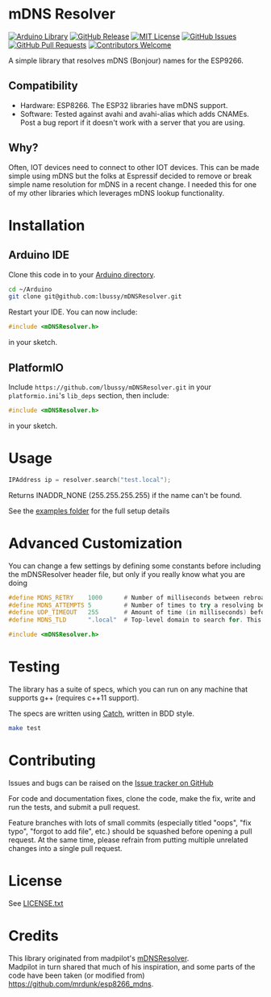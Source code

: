 # mDNS Resolver

[![Arduino Library](https://www.ardu-badge.com/badge/mDNSResolver.svg?style=plastic)](https://www.ardu-badge.com/mDNSResolver)
[![GitHub Release](https://img.shields.io/github/v/release/lbussy/mDNSResolver.svg?style=plastic)](https://github.com/lbussy/mDNSResolver/releases)
[![MIT License](https://img.shields.io/github/license/lbussy/mDNSResolver?style=plastic)](https://github.com/lbussy/mDNSResolver/blob/master/LICENSE)
[![GitHub Issues](https://img.shields.io/github/issues/lbussy/mDNSResolver?style=plastic)](http://github.com/lbussy/mDNSResolver/issues)
[![GitHub Pull Requests](https://img.shields.io/github/issues-pr/lbussy/mDNSResolver?style=plastic)](http://github.com/lbussy/mDNSResolver/pulls)
[![Contributors Welcome](https://img.shields.io/badge/contributions-welcome-brightgreen.svg?style=plastic)](#Contributing)

A simple library that resolves mDNS (Bonjour) names for the ESP9266.

## Compatibility

* Hardware: ESP8266.  The ESP32 libraries have mDNS support.
* Software: Tested against avahi and avahi-alias which adds CNAMEs. Post a bug report if it doesn't work with a server that you are using.

## Why?

Often, IOT devices need to connect to other IOT devices.  This can be made simple using mDNS but the folks at Espressif decided to remove or break simple name resolution for mDNS in a recent change.  I needed this for one of my other libraries which leverages mDNS lookup functionality.

# Installation

## Arduino IDE

Clone this code in to your [Arduino directory](https://www.arduino.cc/en/Guide/Libraries#toc5).

``` bash
cd ~/Arduino
git clone git@github.com:lbussy/mDNSResolver.git
```

Restart your IDE. You can now include:

``` cpp
#include <mDNSResolver.h>
```

in your sketch.

## PlatformIO

Include `https://github.com/lbussy/mDNSResolver.git` in your `platformio.ini`'s `lib_deps` section, then include:

``` cpp
#include <mDNSResolver.h>
```

in your sketch.

# Usage

``` cpp
IPAddress ip = resolver.search("test.local");
```

Returns INADDR_NONE (255.255.255.255) if the name can't be found.

See the [examples folder](https://github.com/lbussy/mDNSResolver/tree/master/examples) for the full setup details

# Advanced Customization

You can change a few settings by defining some constants before including the mDNSResolver header file, but only if you really know what you are doing

``` cpp
#define MDNS_RETRY    1000      # Number of milliseconds between rebroadcasting a name query
#define MDNS_ATTEMPTS 5         # Number of times to try a resolving before giving up
#define UDP_TIMEOUT   255       # Amount of time (in milliseconds) before giving up on the UDP packet
#define MDNS_TLD      ".local"  # Top-level domain to search for. This can technically be anything, but pretty much everyone says leave it as .local

#include <mDNSResolver.h>
```

# Testing

The library has a suite of specs, which you can run on any machine that supports g++ (requires c++11 support).

The specs are written using [Catch](https://github.com/philsquared/Catch), written in BDD style.

```bash
make test
```

# Contributing

Issues and bugs can be raised on the [Issue tracker on GitHub](https://github.com/lbussy/mDNSResolver/issues)

For code and documentation fixes, clone the code, make the fix, write and run the tests, and submit a pull request.

Feature branches with lots of small commits (especially titled "oops", "fix typo", "forgot to add file", etc.) should be squashed before opening a pull request. At the same time, please refrain from putting multiple unrelated changes into a single pull request.

# License

See [LICENSE.txt](https://github.com/madpilot/mDNSResolver/tree/master/LICENSE.txt)

# Credits

This library originated from madpilot's [mDNSResolver](https://github.com/madpilot/mDNSResolver/).  
Madpilot in turn shared that much of his inspiration, and some parts of the code have been taken (or modified from) https://github.com/mrdunk/esp8266_mdns.
